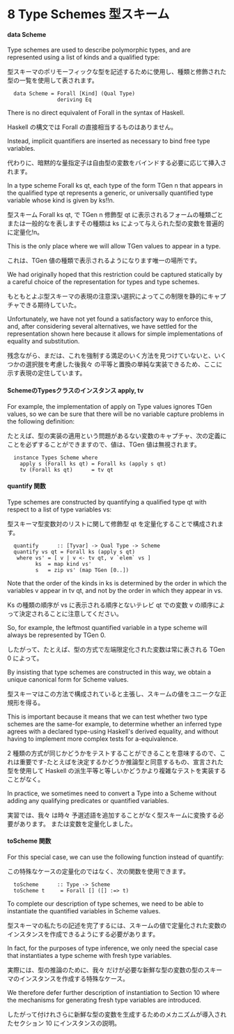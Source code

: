# 8 Type Schemes 型スキーム


#### data Scheme

Type schemes are used to describe polymorphic types, and are represented using a list of kinds and a qualified type:

型スキーマのポリモーフィックな型を記述するために使用し、種類と修飾された型の一覧を使用して表されます。

	  data Scheme = Forall [Kind] (Qual Type)
	                deriving Eq

There is no direct equivalent of Forall in the syntax of Haskell.

Haskell の構文では Forall の直接相当するものはありません。

Instead, implicit quantifiers are inserted as necessary to bind free type variables.

代わりに、暗黙的な量指定子は自由型の変数をバインドする必要に応じて挿入されます。

In a type scheme Forall ks qt, each type of the form TGen n that appears in the qualified type qt represents a generic, or universally quantified type variable whose kind is given by ks!!n.

型スキーム Forall ks qt, で TGen n 修飾型 qt に表示されるフォームの種類ごとまたは一般的なを表しますその種類は ks によって与えられた型の変数を普遍的に定量化!n。

This is the only place where we will allow TGen values to appear in a type.

これは、TGen 値の種類で表示されるようになります唯一の場所です。

We had originally hoped that this restriction could be captured statically by a careful choice of the representation for types and type schemes.

もともとよぶ型スキーマの表現の注意深い選択によってこの制限を静的にキャプチャできる期待していた。

Unfortunately, we have not yet found a satisfactory way to enforce this, and, after considering several alternatives, we have settled for the representation shown here because it allows for simple implementations of equality and substitution.

残念ながら、まだは、これを強制する満足のいく方法を見つけていないと、いくつかの選択肢を考慮した後我々 の平等と置換の単純な実装できるため、ここに示す表現の定住しています。

#### SchemeのTypesクラスのインスタンス apply, tv

For example, the implementation of apply on Type values ignores TGen values, so we can be sure that there will be no variable capture problems in the following definition:

たとえば、型の実装の適用という問題があるない変数のキャプチャ、次の定義にことを必ずすることができますので、値は、TGen 値は無視されます。

	  instance Types Scheme where
	    apply s (Forall ks qt) = Forall ks (apply s qt)
	    tv (Forall ks qt)      = tv qt

#### quantify 関数

Type schemes are constructed by quantifying a qualified type qt with respect to a list of type variables vs:

型スキーマ型変数対のリストに関して修飾型 qt を定量化することで構成されます。

	  quantify      :: [Tyvar] -> Qual Type -> Scheme
	  quantify vs qt = Forall ks (apply s qt)
	   where vs' = [ v | v <- tv qt, v `elem` vs ]
	         ks  = map kind vs'
	         s   = zip vs' (map TGen [0..])

Note that the order of the kinds in ks is determined by the order in which the variables v appear in tv qt, and not by the order in which they appear in vs.

Ks の種類の順序が vs に表示される順序とないテレビ qt での変数 v の順序によって決定されることに注意してください。

So, for example, the leftmost quantified variable in a type scheme will always be represented by TGen 0.

したがって、たとえば、型の方式で左端限定化された変数は常に表される TGen 0 によって。

By insisting that type schemes are constructed in this way, we obtain a unique canonical form for Scheme values.

型スキーマはこの方法で構成されていると主張し、スキームの値をユニークな正規形を得る。

This is important because it means that we can test whether two type schemes are the same-for example, to determine whether an inferred type agrees with a declared type-using Haskell's derived equality, and without having to implement more complex tests for a-equivalence.

2 種類の方式が同じかどうかをテストすることができることを意味するので、これは重要です-たとえばを決定するかどうか推論型と同意するもの、宣言された型を使用して Haskell の派生平等と等しいかどうかより複雑なテストを実装することがなく。

In practice, we sometimes need to convert a Type into a Scheme without adding any qualifying predicates or quantified variables.

実習では、我々 は時々 予選述語を追加することがなく型スキームに変換する必要があります。 または変数を定量化しました。

#### toScheme 関数

For this special case, we can use the following function instead of quantify:

この特殊なケースの定量化のではなく、次の関数を使用できます。

	  toScheme      :: Type -> Scheme
	  toScheme t     = Forall [] ([] :=> t)

To complete our description of type schemes, we need to be able to instantiate the quantified variables in Scheme values.

型スキーマの私たちの記述を完了するには、スキームの値で定量化された変数のインスタンスを作成できるようにする必要があります。

In fact, for the purposes of type inference, we only need the special case that instantiates a type scheme with fresh type variables.

実際には、型の推論のために、我々 だけが必要な新鮮な型の変数の型のスキーマのインスタンスを作成する特殊なケース。

We therefore defer further description of instantiation to Section 10 where the mechanisms for generating fresh type variables are introduced.

したがって付けれさらに新鮮な型の変数を生成するためのメカニズムが導入されたセクション 10 にインスタンスの説明。


